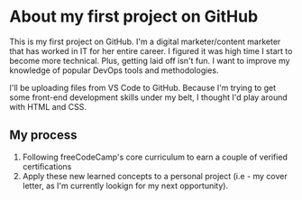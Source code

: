 # About my first project on GitHub
This is my first project on GitHub. I'm a digital marketer/content marketer that has worked in IT for her entire career. I figured it was high time I start to become more technical. Plus, getting laid off isn't fun. I want to improve my knowledge of popular DevOps tools and methodologies.

I'll be uploading files from VS Code to GitHub. Because I'm trying to get some front-end development skills under my belt, I thought I'd play around with HTML and CSS. 
## My process
1. Following freeCodeCamp's core curriculum to earn a couple of verified certifications
2. Apply these new learned concepts to a personal project (i.e - my cover letter, as I'm currently lookign for my next opportunity).
